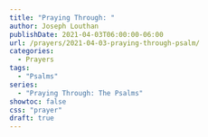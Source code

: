 ```yaml
---
title: "Praying Through: "
author: Joseph Louthan
publishDate: 2021-04-03T06:00:00-06:00
url: /prayers/2021-04-03-praying-through-psalm/
categories:
  - Prayers
tags:
  - "Psalms"
series:
  - "Praying Through: The Psalms"
showtoc: false
css: "prayer"
draft: true
---
```

<div style="font-variant: small-caps;">

</div>

```text

```
